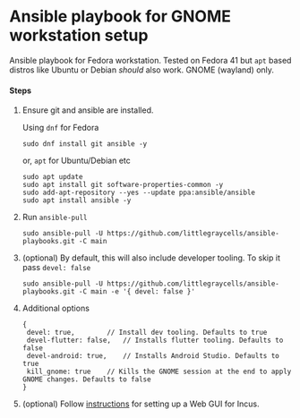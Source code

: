 # Ansible playbook for GNOME workstation setup

Ansible playbook for Fedora workstation. Tested on Fedora 41 but `apt` based distros like Ubuntu or Debian _should_ also work. GNOME (wayland) only.

#### Steps
1. Ensure git and ansible are installed.

   Using `dnf` for Fedora
   ```
   sudo dnf install git ansible -y
   ```

   or, `apt` for Ubuntu/Debian etc

   ```
   sudo apt update
   sudo apt install git software-properties-common -y
   sudo add-apt-repository --yes --update ppa:ansible/ansible
   sudo apt install ansible -y
   ```
1. Run `ansible-pull`

   ```
   sudo ansible-pull -U https://github.com/littlegraycells/ansible-playbooks.git -C main
   ```

1. (optional) By default, this will also include developer tooling. To skip it pass `devel: false`
   ```
   sudo ansible-pull -U https://github.com/littlegraycells/ansible-playbooks.git -C main -e '{ devel: false }'
   ```
1. Additional options
   ```
   {
	devel: true,		// Install dev tooling. Defaults to true
	devel-flutter: false,	// Installs flutter tooling. Defaults to false
	devel-android: true,	// Installs Android Studio. Defaults to true
	kill_gnome: true	// Kills the GNOME session at the end to apply GNOME changes. Defaults to false
   }
1. (optional) Follow [instructions](https://discuss.linuxcontainers.org/t/tutorial-installing-the-web-ui-for-incus-on-fedora-or-other-redhat-based-distros/20986/1) for setting up a Web GUI for Incus.